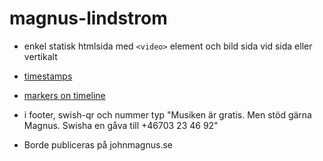#  magnus-lindstrom
- enkel statisk htmlsida med `<video>` element och bild sida vid sida eller vertikalt
- [timestamps](https://www.google.com/search?q=html+video+timestamp)
- [markers on timeline](https://stackoverflow.com/questions/58367319/how-to-add-markers-in-html5-video-player-on-video-progress-indication-bar)
- i footer, swish-qr och nummer typ "Musiken är gratis. Men stöd gärna Magnus. Swisha en gåva till +46703 23 46 92"

- Borde publiceras på johnmagnus.se
